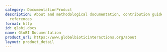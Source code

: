```yaml
---
category: DocumentationProduct
description: About and methodological documentation, contribution guidelines, and
  references
format: http
id: globi.docs
name: GloBI Documentation
product_url: https://www.globalbioticinteractions.org/about
layout: product_detail
---
```

